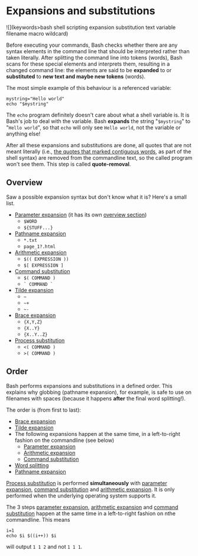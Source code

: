 # Expansions and substitutions

![](keywords>bash shell scripting expansion substitution text variable filename macro wildcard)

Before executing your commands, Bash checks whether there are any syntax
elements in the command line that should be interpreted rather than
taken literally. After splitting the command line into tokens (words),
Bash scans for these special elements and interprets them, resulting in
a changed command line: the elements are said to be **expanded** to or
**substituted** to **new text and maybe new tokens** (words).

The most simple example of this behaviour is a referenced variable:

    mystring="Hello world"
    echo "$mystring"

The `echo` program definitely doesn't care about what a shell variable
is. It is Bash's job to deal with the variable. Bash **expands** the
string "`$mystring`" to "`Hello world`", so that `echo` will only see
`Hello world`, not the variable or anything else!

After all these expansions and substitutions are done, all quotes that
are not meant literally (i.e., [the quotes that marked contiguous
words](syntax/quoting.md), as part of the shell syntax) are removed from
the commandline text, so the called program won't see them. This step is
called **quote-removal**.

## Overview

Saw a possible expansion syntax but don't know what it is? Here's a
small list.

- [Parameter expansion](syntax/pe.md) (it has its own [overview
  section](syntax/pe.md#overview))
  - `$WORD`
  - `${STUFF...}`
- [Pathname expansion](syntax/expansion/globs.md)
  - `*.txt`
  - `page_1?.html`
- [Arithmetic expansion](syntax/expansion/arith.md)
  - `$(( EXPRESSION ))`
  - `$[ EXPRESSION ]`
- [Command substitution](syntax/expansion/cmdsubst.md)
  - `$( COMMAND )`
  - `` ` COMMAND ` ``
- [Tilde expansion](syntax/expansion/tilde.md)
  - `~`
  - `~+`
  - `~-`
- [Brace expansion](syntax/expansion/brace.md)
  - `{X,Y,Z}`
  - `{X..Y}`
  - `{X..Y..Z}`
- [Process substitution](syntax/expansion/proc_subst.md)
  - `<( COMMAND )`
  - `>( COMMAND )`

## Order

Bash performs expansions and substitutions in a defined order. This
explains why globbing (pathname expansion), for example, is safe to use
on filenames with spaces (because it happens **after** the final word
splitting!).

The order is (from first to last):

- [Brace expansion](syntax/expansion/brace.md)
- [Tilde expansion](syntax/expansion/tilde.md)
- The following expansions happen at the same time, in a left-to-right
  fashion on the commandline (see below)
  - [Parameter expansion](syntax/pe.md)
  - [Arithmetic expansion](syntax/expansion/arith.md)
  - [Command substitution](syntax/expansion/cmdsubst.md)
- [Word splitting](syntax/expansion/wordsplit.md)
- [Pathname expansion](syntax/expansion/globs.md)

[Process substitution](syntax/expansion/proc_subst.md) is performed
**simultaneously** with [parameter expansion](syntax/pe.md), [command
substitution](syntax/expansion/cmdsubst.md) and [arithmetic
expansion](syntax/expansion/arith.md). It is only performed when the
underlying operating system supports it.

The 3 steps [parameter expansion](syntax/pe.md), [arithmetic
expansion](syntax/expansion/arith.md) and [command
substitution](syntax/expansion/cmdsubst.md) happen at the same time in a
left-to-right fashion on nthe commandline. This means

    i=1
    echo $i $((i++)) $i

will output `1 1 2` and not `1 1 1`.
